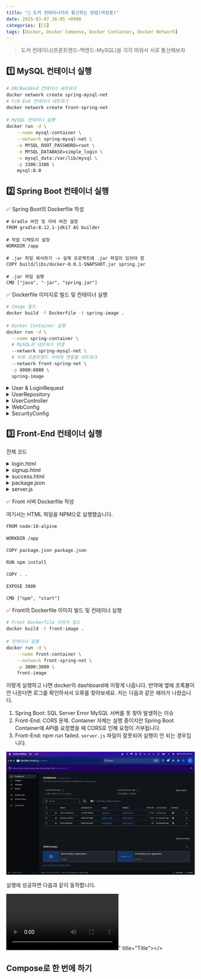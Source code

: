 ```yaml
---
title: "💬 도커 컨테이너끼리 통신하는 방법(작성중)"
date: 2025-03-07 16:05 +0900
categories: [CS]
tags: [Docker, Docker Compose, Docker Container, Docker Network]
---
```


> 도커 컨테이너(프론트엔드-백엔드-MySQL)을 각각 띄워서 서로 통신해보자

## 1️⃣ MySQL 컨테이너 실행 

```bash
# DB/BackEnd 컨테이너 네트워크 
docker network create spring-mysql-net
# F/B End 컨테이너 네트워크
docker network create front-spring-net 

# MySQL 컨테이너 실행
docker run -d \
    --name mysql-container \
    --network spring-mysql-net \
    -e MYSQL_ROOT_PASSWORD=root \
    -e MYSQL_DATABASE=simple_login \
    -v mysql_data:/var/lib/mysql \
    -p 3306:3306 \
    mysql:8.0
```

## 2️⃣ Spring Boot 컨테이너 실행

✅ Spring Boot의 Dockerfile 작성

```text
# Gradle 버전 및 자바 버전 설정
FROM gradle:8.12.1-jdk17 AS builder

# 작업 디렉토리 설정
WORKDIR /app

# .jar 파일 복사하기 -> 실제 프로젝트에 .jar 파일이 있어야 함
COPY build/libs/docker-0.0.1-SNAPSHOT.jar spring.jar

# .jar 파일 실행
CMD ["java", "-jar", "spring.jar"]
```

✅ Dockerfile 이미지로 빌드 및 컨테이너 실행

```bash
# Image 빌드
docker build -f Dockerfile -t spring-image .

# Docker Container 실행
docker run -d \
  --name spring-container \
  # MySQL과 네트워크 연결
  --network spring-mysql-net \
  # 이후 프론트엔드 서버와 연동할 네트워크
  --network front-spring-net \
  -p 8080:8080 \
  spring-image
```

<details>
<summary>User & LoginRequest</summary>
<div markdown="1">

```java
@Entity
@Getter @Setter @NoArgsConstructor
public class User {
    @Id
    @GeneratedValue(strategy = GenerationType.IDENTITY)
    private Long id;

    @Column(unique = true)
    private String username;

    private String password;
}

@Getter @Setter
public class LoginRequest {

    private String username;
    private String password;
}
```

</div>
</details>

<details>
<summary>UserRepository</summary>
<div markdown="1">

```java
public interface UserRepository extends JpaRepository<User, Long> {
    Optional<User> findByUsername(String username);
    boolean existsByUsername(String username);
}
```

</div>
</details>

<details>
<summary>UserController</summary>
<div markdown="1">

```java
@RestController
@RequestMapping("/api")
@CrossOrigin(origins = "http://localhost:3000")
public class UserController {

    @Autowired
    private UserRepository userRepository;

    @PostMapping("/signup")
    public ResponseEntity<?> registerUser(@RequestBody User user) {
        if (userRepository.existsByUsername(user.getUsername())) {
            return ResponseEntity.badRequest().body("Username already exists");
        }
        userRepository.save(user);
        return ResponseEntity.ok("User registered successfully");
    }

    @PostMapping("/login")
    public ResponseEntity<?> authenticateUser(@RequestBody LoginRequest loginRequest) {
        Optional<User> userOptional = userRepository.findByUsername(loginRequest.getUsername());
        if (userOptional.isEmpty()) {
            return ResponseEntity.status(HttpStatus.NOT_FOUND).body("아이디를 찾을 수 없음");
        }

        User user = userOptional.get();

        // 비밀번호 일치 여부 확인
        if (!user.getPassword().equals(loginRequest.getPassword())) {
            return ResponseEntity.status(HttpStatus.UNAUTHORIZED).body("비밀번호 불일치");
        }
        return ResponseEntity.ok("로그인 성공");
    }
}
```


</div>
</details>

<details>
<summary>WebConfig</summary>
<div markdown="1">

```java
@Configuration
public class WebConfig {

    @Bean
    public WebMvcConfigurer corsConfigurer() {
        return new WebMvcConfigurer() {
            @Override
            public void addCorsMappings(CorsRegistry registry) {
                registry.addMapping("/api/**")
                        .allowedOrigins("http://front-container:3000", "http://localhost:3000")
                        .allowedMethods("GET", "POST", "PUT", "DELETE", "OPTIONS")
                        .allowedHeaders("*")
                        .allowCredentials(true);
            }
        };
    }
}
```

</div>
</details>

<details>
<summary>SecurityConfig</summary>
<div markdown="1">

```java
@Configuration
@EnableWebSecurity
public class SecurityConfig {

    @Bean
    public SecurityFilterChain filterChain(HttpSecurity http) throws Exception {
        http
                .csrf(AbstractHttpConfigurer::disable)  // CSRF 보호 비활성화
                .cors(withDefaults())  // CORS 기본 설정 활성화
                .authorizeHttpRequests(authorize -> authorize
                        .requestMatchers("/api/signup", "/api/login").permitAll()
                        .anyRequest().authenticated()
                )
                .formLogin(AbstractHttpConfigurer::disable)  // 폼 로그인 비활성화
                .httpBasic(AbstractHttpConfigurer::disable);  // 기본 HTTP 인증 비활성화

        return http.build();
    }
}
```

</div>
</details>

## 3️⃣ Front-End 컨테이너 실행

전체 코드 

<details>
<summary>login.html</summary>
<div markdown="1">

```html
<!DOCTYPE html>
<html>
<head>
    <title>로그인</title>
    <style>
        .container { max-width: 400px; margin: 50px auto; }
        input { margin: 10px 0; padding: 8px; width: 100%; }
        button { padding: 10px 20px; }
    </style>
</head>
<body>
    <div class="container">
        <h2>로그인</h2>
        <input type="text" id="username" placeholder="Username">
        <input type="password" id="password" placeholder="Password">
        <button onclick="login()">로그인</button>
        <p>계정이 없으신가요? <a href="signup.html">회원가입</a></p>
    </div>
    <script>
        async function login() {
            const user = {
                username: document.getElementById('username').value,
                password: document.getElementById('password').value
            };
            
            const response = await fetch('http://localhost:8080/api/login', {
                method: 'POST',
                headers: { 'Content-Type': 'application/json' },
                body: JSON.stringify(user)
            });
            
            if (response.status === 404) {
                alert('존재하지 않는 아이디입니다');
            } else if (response.status === 401) {
                alert('비밀번호가 틀렸습니다');
            } else if (response.ok) {
                window.location.href = `success.html?username=${user.username}`;
            }
        }
    </script>
</body>
</html>

```

</div>
</details>

<details>
<summary>signup.html</summary>
<div markdown="1">

```html
<!-- signup.html 수정 버전 -->
<!DOCTYPE html>
<html>
<head>
    <title>회원가입</title>
    <style>
        .container { max-width: 400px; margin: 50px auto; }
        input { margin: 10px 0; padding: 8px; width: 100%; }
        button { padding: 10px 20px; }
        .login-link { margin-top: 20px; display: block; }
    </style>
</head>
<body>
    <div class="container">
        <h2>회원가입</h2>
        <input type="text" id="username" placeholder="Username">
        <input type="password" id="password" placeholder="Password">
        <button onclick="signup()">가입하기</button>
        <a href="login.html" class="login-link">이미 계정이 있으신가요? 로그인</a>
    </div>
    <script>
        async function signup() {
            const username = document.getElementById('username').value;
            const password = document.getElementById('password').value;

            if (!username || !password) {
                alert('모든 필드를 입력해주세요');
                return;
            }

            try {
                const response = await fetch('http://localhost:8080/api/signup', {
                    method: 'POST',
                    headers: { 'Content-Type': 'application/json' },
                    body: JSON.stringify({ username, password })
                });

                const result = await response.text();
                
                if (response.ok) {
                    alert('가입 성공! 로그인 페이지로 이동합니다');
                    setTimeout(() => {
                        window.location.href = 'login.html';
                    }, 300);
                } else {
                    alert(`가입 실패: ${result}`);
                }
            } catch (error) {
                alert('서버 연결에 실패했습니다');
            }
        }
    </script>
</body>
</html>

```

</div>
</details>

<details>
<summary>success.html</summary>
<div markdown="1">

```html
<!DOCTYPE html>
<html>
<head>
    <title>로그인 성공</title>
    <style>
        .container { max-width: 600px; margin: 100px auto; text-align: center; }
    </style>
</head>
<body>
    <div class="container">
        <h1>🎉 로그인 성공!</h1>
        <p id="welcomeMessage"></p>
        <a href="login.html">로그아웃</a>
    </div>
    <script>
        const urlParams = new URLSearchParams(window.location.search);
        const username = urlParams.get('username');
        document.getElementById('welcomeMessage').textContent = 
            `${username}님, 환영합니다!`;
    </script>
</body>
</html>

```

</div>
</details>

<details>
<summary>package.json</summary>
<div markdown="1">

```json
{
    "name": "html-server",
    "version": "1.0.0",
    "description": "HTML server for Docker",
    "main": "server.js",
    "scripts": {
      "start": "node server.js"
    },
    "dependencies": {
      "express": "^4.18.2"
    }
}
```

</div>
</details>


<details>
<summary>server.js</summary>
<div markdown="1">

```js
const express = require('express');
const path = require('path');
const app = express();

app.use(express.static(path.join(__dirname, 'html')));

app.get('/', (req, res) => {
    res.sendFile(path.join(__dirname, 'html', 'login.html'));
});

app.listen(3000, () => {
    console.log('Server running on port 3000');
});

```

</div>
</details>

✅ Front 서버 Dockerfile 작성

여기서는 HTML 파일을 NPM으로 실행했습니다.

```text
FROM node:18-alpine

WORKDIR /app

COPY package.json package.json

RUN npm install

COPY . .

EXPOSE 3000

CMD ["npm", "start"]
```

✅ Front의 Dockerfile 이미지 빌드 및 컨테이너 실행

```bash
# Front Dockerfile 이미지 빌드
docker build -t front-image .

# 컨테이너 실행
docker run -d \
    --name front-container \
    --network front-spring-net \
    -p 3000:3000 \
    front-image
```


이렇게 실행하고 나면 docker의 dashboard에 이렇게 나옵니다. 만약에 옆에 초록불이 안 나온다면 로그를 확인하셔서 오류를 찾아보세요. 저는 다음과 같은 에러가 나왔습니다.

1. Spring Boot: SQL Server Error MySQL 서버를 못 찾아 발생하는 이슈
2. Front-End: CORS 문제. Container 자체는 실행 중이지만 Spring Boot Container에 API를 요청했을 때 CORS로 인해 요청이 거부됩니다.
3. Front-End: npm run failed. `server.js` 파일이 잘못되어 실행이 안 되는 경우입니다.

![docker_board.png](https://github.com/Euihyunee/euihyunee.github.io/blob/main/_posts/img/docker_board.png?raw=true)

실행에 성공하면 다음과 같이 동작합니다.

<video controls src="<>"></video>" title="Title"></>


## Compose로 한 번에 하기

